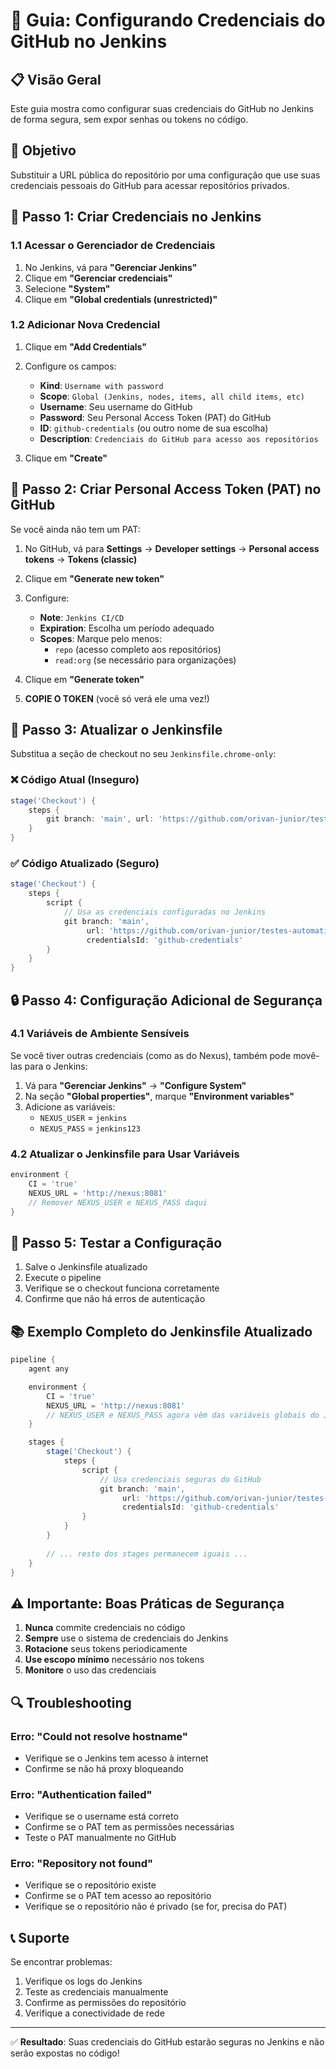 # 🔐 Guia: Configurando Credenciais do GitHub no Jenkins

## 📋 Visão Geral

Este guia mostra como configurar suas credenciais do GitHub no Jenkins de forma segura, sem expor senhas ou tokens no código.

## 🎯 Objetivo

Substituir a URL pública do repositório por uma configuração que use suas credenciais pessoais do GitHub para acessar repositórios privados.

## 🔧 Passo 1: Criar Credenciais no Jenkins

### 1.1 Acessar o Gerenciador de Credenciais

1. No Jenkins, vá para **"Gerenciar Jenkins"**
2. Clique em **"Gerenciar credenciais"**
3. Selecione **"System"**
4. Clique em **"Global credentials (unrestricted)"**

### 1.2 Adicionar Nova Credencial

1. Clique em **"Add Credentials"**
2. Configure os campos:
   - **Kind**: `Username with password`
   - **Scope**: `Global (Jenkins, nodes, items, all child items, etc)`
   - **Username**: Seu username do GitHub
   - **Password**: Seu Personal Access Token (PAT) do GitHub
   - **ID**: `github-credentials` (ou outro nome de sua escolha)
   - **Description**: `Credenciais do GitHub para acesso aos repositórios`

3. Clique em **"Create"**

## 🔑 Passo 2: Criar Personal Access Token (PAT) no GitHub

Se você ainda não tem um PAT:

1. No GitHub, vá para **Settings** → **Developer settings** → **Personal access tokens** → **Tokens (classic)**
2. Clique em **"Generate new token"**
3. Configure:
   - **Note**: `Jenkins CI/CD`
   - **Expiration**: Escolha um período adequado
   - **Scopes**: Marque pelo menos:
     - `repo` (acesso completo aos repositórios)
     - `read:org` (se necessário para organizações)

4. Clique em **"Generate token"**
5. **COPIE O TOKEN** (você só verá ele uma vez!)

## 📝 Passo 3: Atualizar o Jenkinsfile

Substitua a seção de checkout no seu `Jenkinsfile.chrome-only`:

### ❌ Código Atual (Inseguro)
```groovy
stage('Checkout') {
    steps {
        git branch: 'main', url: 'https://github.com/orivan-junior/testes-automatizados-portal-minhas-aplicacoes.git'
    }
}
```

### ✅ Código Atualizado (Seguro)
```groovy
stage('Checkout') {
    steps {
        script {
            // Usa as credenciais configuradas no Jenkins
            git branch: 'main', 
                 url: 'https://github.com/orivan-junior/testes-automatizados-portal-minhas-aplicacoes.git',
                 credentialsId: 'github-credentials'
        }
    }
}
```

## 🔒 Passo 4: Configuração Adicional de Segurança

### 4.1 Variáveis de Ambiente Sensíveis

Se você tiver outras credenciais (como as do Nexus), também pode movê-las para o Jenkins:

1. Vá para **"Gerenciar Jenkins"** → **"Configure System"**
2. Na seção **"Global properties"**, marque **"Environment variables"**
3. Adicione as variáveis:
   - `NEXUS_USER` = `jenkins`
   - `NEXUS_PASS` = `jenkins123`

### 4.2 Atualizar o Jenkinsfile para Usar Variáveis

```groovy
environment {
    CI = 'true'
    NEXUS_URL = 'http://nexus:8081'
    // Remover NEXUS_USER e NEXUS_PASS daqui
}
```

## 🧪 Passo 5: Testar a Configuração

1. Salve o Jenkinsfile atualizado
2. Execute o pipeline
3. Verifique se o checkout funciona corretamente
4. Confirme que não há erros de autenticação

## 📚 Exemplo Completo do Jenkinsfile Atualizado

```groovy
pipeline {
    agent any

    environment {
        CI = 'true'
        NEXUS_URL = 'http://nexus:8081'
        // NEXUS_USER e NEXUS_PASS agora vêm das variáveis globais do Jenkins
    }

    stages {
        stage('Checkout') {
            steps {
                script {
                    // Usa credenciais seguras do GitHub
                    git branch: 'main', 
                         url: 'https://github.com/orivan-junior/testes-automatizados-portal-minhas-aplicacoes.git',
                         credentialsId: 'github-credentials'
                }
            }
        }
        
        // ... resto dos stages permanecem iguais ...
    }
}
```

## ⚠️ Importante: Boas Práticas de Segurança

1. **Nunca** commite credenciais no código
2. **Sempre** use o sistema de credenciais do Jenkins
3. **Rotacione** seus tokens periodicamente
4. **Use escopo mínimo** necessário nos tokens
5. **Monitore** o uso das credenciais

## 🔍 Troubleshooting

### Erro: "Could not resolve hostname"
- Verifique se o Jenkins tem acesso à internet
- Confirme se não há proxy bloqueando

### Erro: "Authentication failed"
- Verifique se o username está correto
- Confirme se o PAT tem as permissões necessárias
- Teste o PAT manualmente no GitHub

### Erro: "Repository not found"
- Verifique se o repositório existe
- Confirme se o PAT tem acesso ao repositório
- Verifique se o repositório não é privado (se for, precisa do PAT)

## 📞 Suporte

Se encontrar problemas:
1. Verifique os logs do Jenkins
2. Teste as credenciais manualmente
3. Confirme as permissões do repositório
4. Verifique a conectividade de rede

---

✅ **Resultado**: Suas credenciais do GitHub estarão seguras no Jenkins e não serão expostas no código!
